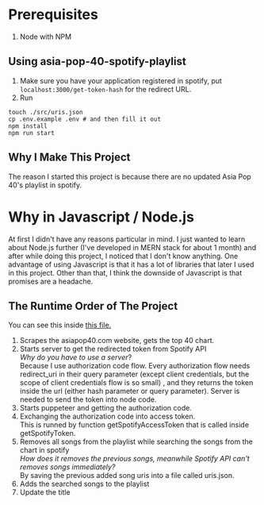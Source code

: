 # Prerequisites

1. Node with NPM

## Using asia-pop-40-spotify-playlist

1. Make sure you have your application registered in spotify, put `localhost:3000/get-token-hash` for the redirect URL.
2. Run
```
touch ./src/uris.json
cp .env.example .env # and then fill it out
npm install
npm run start
```

## Why I Make This Project

The reason I started this project is because there are no updated Asia Pop 40's playlist in spotify.  

# Why in Javascript / Node.js

At first I didn't have any reasons particular in mind.
I just wanted to learn about Node.js further (I've developed in MERN stack for about 1 month) and after while doing this project, I noticed that I don't know anything.
One advantage of using Javascript is that it has a lot of libraries that later I used in this project.
Other than that, I think the downside of Javascript is that promises are a headache.

## The Runtime Order of The Project

You can see this inside [this file.](/src/index.js)  
1. Scrapes the asiapop40.com website, gets the top 40 chart.
2. Starts server to get the redirected token from Spotify API  
    _Why do you have to use a server_?  
    Because I use authorization code flow. Every authorization flow needs redirect_uri in their query parameter (except client credentials, but the scope of client credentials flow is so small) , and they returns the token inside the url (either hash parameter or query parameter). Server is needed to send the token into node code.  
3. Starts puppeteer and getting the authorization code.
4. Exchanging the authorization code into access token.   
    This is runned by function getSpotifyAccessToken that is called inside getSpotifyToken.
5. Removes all songs from the playlist while searching the songs from the chart in spotify  
    _How does it removes the previous songs, meanwhile Spotify API can't removes songs immediately?_  
    By saving the previous added song uris into a file called uris.json.  
6. Adds the searched songs to the playlist
7. Update the title
